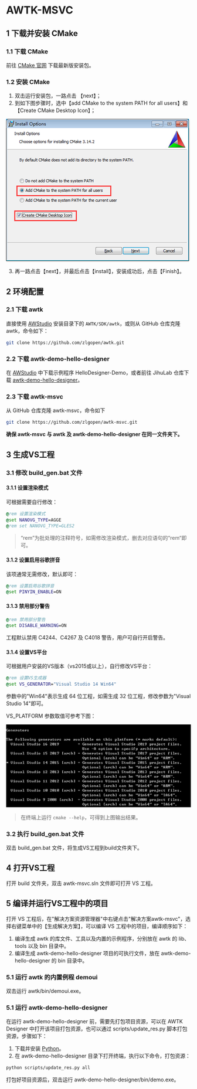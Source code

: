 # AWTK-MSVC

## 1 下载并安装 CMake 

### 1.1 下载 CMake

前往 [CMake 官网](https://cmake.org/download/) 下载最新版安装包。

### 1.2 安装 CMake

1. 双击运行安装包，一路点击 【next】；
2. 到如下图步骤时，选中【add CMake to the system PATH for all users】和【Create CMake Desktop Icon】；

![AddPath](./docs/images/AddPath.png)

3. 再一路点击【next】，并最后点击【install】，安装成功后，点击【Finish】。

## 2 环境配置

### 2.1 下载 awtk

直接使用 [AWStudio](https://awtk.zlg.cn/) 安装目录下的 `AWTK/SDK/awtk`，或则从 GitHub 仓库克隆 awtk，命令如下：

```bash
git clone https://github.com/zlgopen/awtk.git
```

### 2.2 下载 awtk-demo-hello-designer

在 [AWStudio](https://awtk.zlg.cn/) 中下载示例程序 HelloDesigner-Demo，或者前往 JihuLab 仓库下载 [awtk-demo-hello-designer](https://jihulab.com/awtk/awtk-demo-hello-designer)。

### 2.3 下载 awtk-msvc

从 GitHub 仓库克隆 awtk-msvc，命令如下

```bash
git clone https://github.com/zlgopen/awtk-msvc.git
```

**​确保 awtk-msvc 与 awtk 及 awtk-demo-hello-designer 在同一文件夹下。**

## 3 生成VS工程

### 3.1 修改 build_gen.bat 文件

#### 3.1.1 设置渲染模式

可根据需要自行修改：

```bat
@rem 设置渲染模式
@set NANOVG_TYPE=AGGE
@rem set NANOVG_TYPE=GLES2
```

> “rem”为批处理的注释符号，如需修改渲染模式，删去对应语句的“rem“即可。

#### 3.1.2 设置启用谷歌拼音

该项通常无需修改，默认即可：

```bat
@rem 设置启用谷歌拼音
@set PINYIN_ENABLE=ON
```

#### 3.1.3 禁用部分警告

```bat
@rem 禁用部分警告
@set DISABLE_WARNING=ON
```

工程默认禁用 C4244、C4267 及 C4018 警告，用户可自行开启警告。

#### 3.1.4 设置VS平台

可根据用户安装的VS版本（vs2015或以上），自行修改VS平台：

```bat
@rem 设置VS生成器
@set VS_GENERATOR="Visual Studio 14 Win64"
```

​参数中的"Win64"表示生成 64 位工程，如需生成 32 位工程，修改参数为"Visual Studio 14"即可。

​VS_PLATFORM 参数取值可参考下图：

![generator](./docs/images/generator.png)

> 在终端上运行 `cmake --help`，可得到上图输出结果。

### 3.2 执行 build_gen.bat 文件

​双击 build_gen.bat 文件，将生成VS工程到build文件夹下。

## 4 打开VS工程

​打开 build 文件夹，双击 awtk-msvc.sln 文件即可打开 VS 工程。

## 5 编译并运行VS工程中的项目

打开 VS 工程后，在"解决方案资源管理器"中右键点击"解决方案awtk-msvc"，选择右键菜单中的【生成解决方案】，可以编译 VS 工程中的项目，编译顺序如下：

1. 编译生成 awtk 的库文件、工具以及内置的示例程序，分别放在 awtk 的 lib、tools 以及 bin 目录中。
2. 编译生成 awtk-demo-hello-designer 项目的可执行文件，放在 awtk-demo-hello-designer 的 bin 目录中。

### 5.1 运行 awtk 的内置例程 demoui

双击运行 awtk/bin/demoui.exe。

### 5.1 运行 awtk-demo-hello-designer

在运行 awtk-demo-hello-designer 前，需要先打包项目资源，可以在 AWTK Designer 中打开该项目打包资源，也可以通过 scripts/update_res.py 脚本打包资源，步骤如下：

1. 下载并安装 [Python](https://python.org/downloads/)。
2. 在 awtk-demo-hello-designer 目录下打开终端，执行以下命令，打包资源：

```bash
python scripts/update_res.py all
```

打包好项目资源后，双击运行 awtk-demo-hello-designer/bin/demo.exe。
